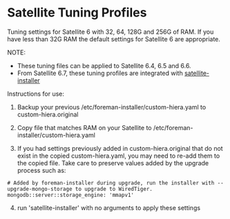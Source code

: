 # Satellite Tuning Profiles

Tuning settings for Satellite 6 with 32, 64, 128G and 256G of RAM. If you have less than 32G RAM the default settings for Satellite 6 are appropriate.

NOTE:
- These tuning files can be applied to Satellite 6.4, 6.5 and 6.6.
- From Satellite 6.7, these tuning profiles are integrated with [satellite-installer](https://access.redhat.com/documentation/en-us/red_hat_satellite/6.7/html/installing_satellite_server_from_a_connected_network/performing-additional-configuration#tuning-satellite-server-with-predefined-profiles_satellite)


Instructions for use:

1) Backup your previous /etc/foreman-installer/custom-hiera.yaml to custom-hiera.original

2) Copy file that matches RAM on your Satellite to /etc/foreman-installer/custom-hiera.yaml

3) If you had settings previously added in custom-hiera.original that do not exist in the copied custom-hiera.yaml, you may need to re-add them to the copied file. Take care to preserve values added by the upgrade process such as:

```
# Added by foreman-installer during upgrade, run the installer with --upgrade-mongo-storage to upgrade to WiredTiger.
mongodb::server::storage_engine: 'mmapv1'
```

4) run 'satellite-installer' with no arguments to apply these settings
